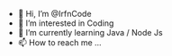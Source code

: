 - 👋 Hi, I’m @IrfnCode
- 👀 I’m interested in Coding
- 🌱 I’m currently learning Java / Node Js
- 📫 How to reach me ...

<!---
IrfnCode/IrfnCode is a ✨ special ✨ repository because its `README.md` (this file) appears on your GitHub profile.
You can click the Preview link to take a look at your changes.
--->
